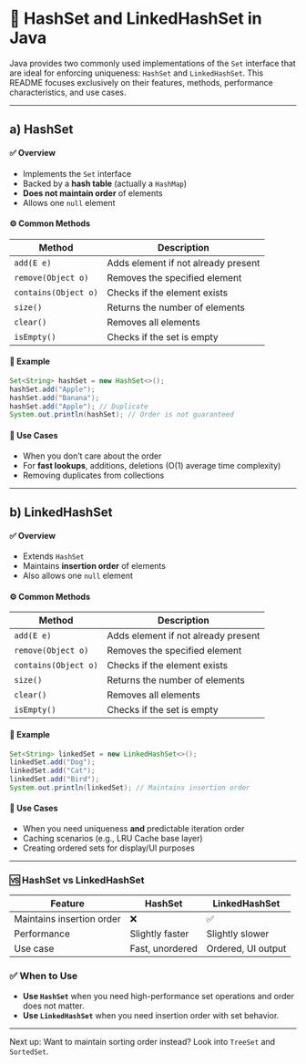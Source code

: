 # 📘 HashSet and LinkedHashSet in Java

Java provides two commonly used implementations of the `Set` interface that are ideal for enforcing uniqueness: `HashSet` and `LinkedHashSet`. This README focuses exclusively on their features, methods, performance characteristics, and use cases.

---

## a) HashSet

#### ✅ Overview

* Implements the `Set` interface
* Backed by a **hash table** (actually a `HashMap`)
* **Does not maintain order** of elements
* Allows one `null` element

#### ⚙️ Common Methods

| Method               | Description                         |
| -------------------- | ----------------------------------- |
| `add(E e)`           | Adds element if not already present |
| `remove(Object o)`   | Removes the specified element       |
| `contains(Object o)` | Checks if the element exists        |
| `size()`             | Returns the number of elements      |
| `clear()`            | Removes all elements                |
| `isEmpty()`          | Checks if the set is empty          |

#### 🧪 Example

```java
Set<String> hashSet = new HashSet<>();
hashSet.add("Apple");
hashSet.add("Banana");
hashSet.add("Apple"); // Duplicate
System.out.println(hashSet); // Order is not guaranteed
```

#### 🧠 Use Cases

* When you don’t care about the order
* For **fast lookups**, additions, deletions (O(1) average time complexity)
* Removing duplicates from collections

---

## b) LinkedHashSet

#### ✅ Overview

* Extends `HashSet`
* Maintains **insertion order** of elements
* Also allows one `null` element

#### ⚙️ Common Methods

| Method               | Description                         |
| -------------------- | ----------------------------------- |
| `add(E e)`           | Adds element if not already present |
| `remove(Object o)`   | Removes the specified element       |
| `contains(Object o)` | Checks if the element exists        |
| `size()`             | Returns the number of elements      |
| `clear()`            | Removes all elements                |
| `isEmpty()`          | Checks if the set is empty          |

#### 🧪 Example

```java
Set<String> linkedSet = new LinkedHashSet<>();
linkedSet.add("Dog");
linkedSet.add("Cat");
linkedSet.add("Bird");
System.out.println(linkedSet); // Maintains insertion order
```

#### 🧠 Use Cases

* When you need uniqueness **and** predictable iteration order
* Caching scenarios (e.g., LRU Cache base layer)
* Creating ordered sets for display/UI purposes

---

### 🆚 HashSet vs LinkedHashSet

| Feature                   | HashSet         | LinkedHashSet      |
| ------------------------- | --------------- | ------------------ |
| Maintains insertion order | ❌               | ✅                  |
| Performance               | Slightly faster | Slightly slower    |
| Use case                  | Fast, unordered | Ordered, UI output |



### ✅ When to Use

* **Use `HashSet`** when you need high-performance set operations and order does not matter.
* **Use `LinkedHashSet`** when you need insertion order with set behavior.

---

Next up: Want to maintain sorting order instead? Look into `TreeSet` and `SortedSet`.
